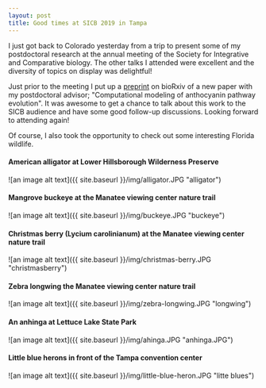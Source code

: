 ```yaml
---
layout: post
title: Good times at SICB 2019 in Tampa
---
```


I just got back to Colorado yesterday from a trip to present some of my postdoctoral research at the annual meeting of the 
Society for Integrative and Comparative biology. The other talks I attended were excellent and the diversity of topics on 
display was delightful!
 
Just prior to the meeting I put up a [preprint](https://www.biorxiv.org/content/early/2019/01/03/511089) 
on bioRxiv of a new paper with my postdoctoral advisor; "Computational modeling of anthocyanin pathway evolution". It was 
awesome to get a chance to talk about this work to the SICB audience and have some good follow-up discussions. Looking forward
to attending again! 

Of course, I also took the opportunity to check out some interesting Florida wildlife. 

#### American alligator at Lower Hillsborough Wilderness Preserve

![an image alt text]({{ site.baseurl }}/img/alligator.JPG "alligator")

#### Mangrove buckeye at the Manatee viewing center nature trail

![an image alt text]({{ site.baseurl }}/img/buckeye.JPG "buckeye")

#### Christmas berry (**Lycium carolinianum**) at the Manatee viewing center nature trail

![an image alt text]({{ site.baseurl }}/img/christmas-berry.JPG "christmasberry")

#### Zebra longwing the Manatee viewing center nature trail

![an image alt text]({{ site.baseurl }}/img/zebra-longwing.JPG "longwing")

#### An anhinga at Lettuce Lake State Park

![an image alt text]({{ site.baseurl }}/img/ahinga.JPG "anhinga.JPG")

#### Little blue herons in front of the Tampa convention center

![an image alt text]({{ site.baseurl }}/img/little-blue-heron.JPG "litte blues")

